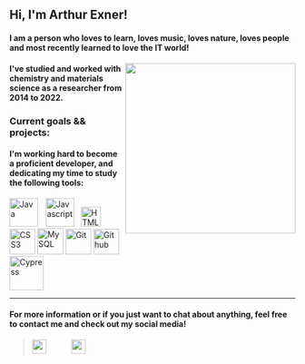 ## Hi, I'm Arthur Exner!

#### I am a person who loves to learn, loves music, loves nature, loves people and most recently learned to love the IT world! 

<img src="https://ouch-cdn2.icons8.com/ymi5itsPtvHUBuplW45dbVlFPXQCKeympxOxTq_zTXY/rs:fit:256:291/czM6Ly9pY29uczgu/b3VjaC1wcm9kLmFz/c2V0cy9zdmcvMjUz/LzkwMmM5OWMzLTZm/NzYtNDY5OC05ODI5/LWZkNGNmODQwNWJj/Mi5zdmc.png" width="300" align="right">

#### I've studied and worked with chemistry and materials science as a researcher from 2014 to 2022.

### Current goals && projects:

#### I'm working hard to become a proficient developer, and dedicating my time to study the following tools:

<img src="https://img.icons8.com/color/344/java-coffee-cup-logo--v1.png" width="50" title="Java">  <img src="https://img.icons8.com/color/344/javascript--v1.png" width="50" title="Javascript" style="padding-left: 10px">  <img src="https://img.icons8.com/external-those-icons-flat-those-icons/344/external-HTML5-programming-and-development-those-icons-flat-those-icons.png" width="35" title="HTML5" style="padding-left: 8px">  <img src="https://img.icons8.com/color/344/css3.png" width="45" title="CSS3"> <img src="https://img.icons8.com/color/344/mysql-logo.png" width="46" title="MySQL">  <img src="https://img.icons8.com/color/344/git.png" width="45" title="Git" > <img src="https://img.icons8.com/3d-fluency/344/github.png" width="45" title="Github">  <img src="https://upload.wikimedia.org/wikipedia/commons/a/a4/Cypress.png" width="60" title="Cypress">

---

#### For more information or if you just want to chat about anything, feel free to contact me and check out my social media!
> <a href="https://www.linkedin.com/in/arthur-exner-63a4431ba/"><img src="https://img.icons8.com/fluency/344/linkedin-2.png" width="25" style="padding-right: 40px"></a>
<a href="https://www.instagram.com/arthur.exner/"><img src="https://img.icons8.com/color/344/instagram-new--v1.png" width="25"></a>
